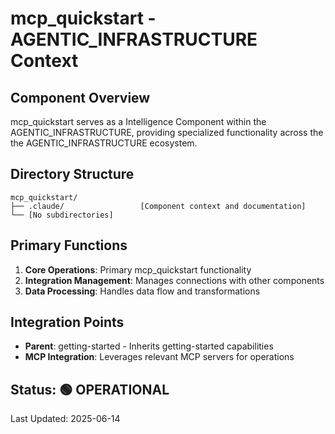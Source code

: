 # mcp_quickstart - AGENTIC_INFRASTRUCTURE Context

## Component Overview

mcp_quickstart serves as a Intelligence Component within the AGENTIC_INFRASTRUCTURE, providing specialized functionality across the the AGENTIC_INFRASTRUCTURE ecosystem.

## Directory Structure

```
mcp_quickstart/
├── .claude/                 [Component context and documentation]
└── [No subdirectories]
```

## Primary Functions

1. **Core Operations**: Primary mcp_quickstart functionality
2. **Integration Management**: Manages connections with other components
3. **Data Processing**: Handles data flow and transformations

## Integration Points

- **Parent**: getting-started - Inherits getting-started capabilities
- **MCP Integration**: Leverages relevant MCP servers for operations
  
## Status: 🟢 OPERATIONAL

Last Updated: 2025-06-14
